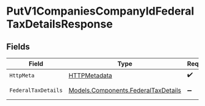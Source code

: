 # PutV1CompaniesCompanyIdFederalTaxDetailsResponse


## Fields

| Field                                                                               | Type                                                                                | Required                                                                            | Description                                                                         |
| ----------------------------------------------------------------------------------- | ----------------------------------------------------------------------------------- | ----------------------------------------------------------------------------------- | ----------------------------------------------------------------------------------- |
| `HttpMeta`                                                                          | [HTTPMetadata](../../Models/Components/HTTPMetadata.md)                             | :heavy_check_mark:                                                                  | N/A                                                                                 |
| `FederalTaxDetails`                                                                 | [Models.Components.FederalTaxDetails](../../Models/Components/FederalTaxDetails.md) | :heavy_minus_sign:                                                                  | Example response                                                                    |